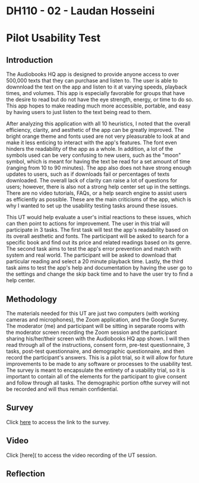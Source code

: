 # DH110 - 02 - Laudan Hosseini
# Pilot Usability Test 
## Introduction 

The Audiobooks HQ app is designed to provide anyone access to over 500,000 texts that they can purchase and listen to. The user is able to downnload the text on the app and listen to it at varying speeds, playback times, and volumes. This app is especially favorable for groups that have the desire to read but do not have the eye strength, energy, or time to do so. This app hopes to make reading much more accessible, portable, and easy by having users to just listen to the text being read to them. 

After analyzing this application with all 10 heuristics, I noted that the overall efficiency, clarity, and aesthetic of the app can be greatly improved. The bright orange theme and fonts used are not very pleasurable to look at and make it less enticing to interact with the app's features. The font even hinders the readability of the app as a whole. In addition, a lot of the symbols used can be very confusing to new users, such as the "moon" symbol, which is meant for having the text be read for a set amount of time (ranging from 10 to 90 minutes). The app also does not have strong enough updates to users, such as if downloads fail or percentages of texts downloaded. The overall lack of clarity can raise a lot of questions for users; however, there is also not a strong help center set up in the settings. There are no video tutorials, FAQs, or a help search engine to assist users as efficiently as possible. These are the main criticisms of the app, which is why I wanted to set up the usability testing tasks around these issues. 

This UT would help evaluate a user's initial reactions to these issues, which can then point to actions for improvement. The user in this trial will participate in 3 tasks. The first task will test the app's readability based on its overall aesthetic and fonts. The participant will be asked to search for a specific book and find out its price and related readings based on its genre. The second task aims to test the app's error prevention and match with system and real world. The participant will be asked to download that particular reading and select a 20 minute playback time. Lastly, the third task aims to test the app's help and documentation by having the user go to the settings and change the skip back time and to have the user try to find a help center. 

## Methodology 

The materials needed for this UT are just two computers (with working cameras and microphones), the Zoom application, and the Google Survey. The moderator (me) and participant will be sitting in separate rooms with the moderator screen recording the Zoom session and the participant sharing his/her/their screen with the Audiobooks HQ app shown. I will then read through all of the instructions, consent form, pre-test questionnaire, 3 tasks, post-test questionnaire, and demographic questionnaire, and then record the participant's answers. This is a pilot trial, so it will allow for future improvements to be made to any software or processes to the usability test. The survey is meant to encapsulate the entirety of a usability trial, so it is important to contain all of the elements for the participant to give consent and follow through all tasks. The demographic portion ofthe survey will not be recorded and will thus remain confidential. 

## Survey 
Click [here](https://docs.google.com/forms/d/e/1FAIpQLSe-4bd216p-AAIbl58SPru5aoJfpVWMpisGud-uNfdTYsOgQQ/viewform?usp=sf_link) to access the link to the survey. 
## Video 
Click [here]( to access the video recording of the UT session.
## Reflection 

